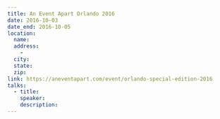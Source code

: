 ```yaml
---
title: An Event Apart Orlando 2016
date: 2016-10-03
date_end: 2016-10-05
location:
  name:
  address:
    -
  city:
  state:
  zip:
link: https://aneventapart.com/event/orlando-special-edition-2016
talks:
  - title:
    speaker:
    description:
---
```

